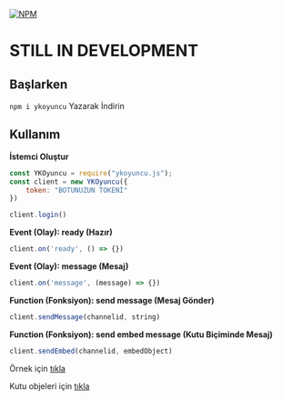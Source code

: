 [![NPM](https://nodei.co/npm/ykoyuncu.js.png?downloads=true&downloadRank=true&stars=true)](https://nodei.co/npm/ykoyuncu.js/)

# STILL IN DEVELOPMENT

## Başlarken
`npm i ykoyuncu` Yazarak İndirin

## Kullanım 

**İstemci Oluştur**
```javascript
const YKOyuncu = require("ykoyuncu.js");
const client = new YKOyuncu({
    token: "BOTUNUZUN TOKENİ"
})

client.login()
```

**Event (Olay): ready (Hazır)**
```javascript
client.on('ready', () => {})
```

**Event (Olay): message (Mesaj)**
```javascript
client.on('message', (message) => {})
```

**Function (Fonksiyon): send message (Mesaj Gönder)**
```javascript
client.sendMessage(channelid, string)
```

**Function (Fonksiyon): send embed message (Kutu Biçiminde Mesaj)**
```javascript
client.sendEmbed(channelid, embedObject)
```

Örnek için [tıkla](https://github.com/YoutubeKafasi/ykoyuncu.js/blob/master/index.js.example)

Kutu objeleri için [tıkla](https://discordapp.com/developers/docs/resources/channel#embed-object)
